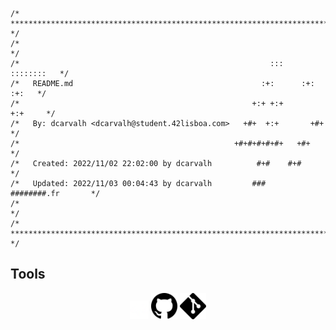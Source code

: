 ```
/* ************************************************************************** */  
/*                                                                            */  
/*                                                        :::      ::::::::   */  
/*   README.md                                          :+:      :+:    :+:   */  
/*                                                    +:+ +:+         +:+     */  
/*   By: dcarvalh <dcarvalh@student.42lisboa.com>   +#+  +:+       +#+        */  
/*                                                +#+#+#+#+#+   +#+           */  
/*   Created: 2022/11/02 22:02:00 by dcarvalh          #+#    #+#             */  
/*   Updated: 2022/11/03 00:04:43 by dcarvalh         ###   ########.fr       */  
/*                                                                            */  
/* ************************************************************************** */  
```
## Tools
<div align="center">
<picture>
<source media="(prefers-color-scheme: dark)" srcset="https://profile.intra.42.fr/assets/42_logo-7dfc9110a5319a308863b96bda33cea995046d1731cebb735e41b16255106c12.svg">
  <source media="(prefers-color-scheme: light)" srcset=".github\light\42-svgrepo-com.svg">
<img alt="INTRA" src=".github\dark\42-dark.svg" height="30px">
  </picture>
<img src=".github\light\github.svg" height="42px" alt="GITHUB" />
<img src=".github\light\git.svg" height="42px" alt="GIT" />

</div>
